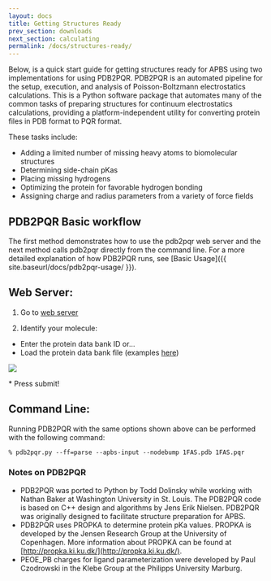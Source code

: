 ```yaml
---
layout: docs
title: Getting Structures Ready
prev_section: downloads
next_section: calculating
permalink: /docs/structures-ready/
---
```


Below, is a quick start guide for getting structures ready for APBS using
two implementations for using PDB2PQR.  PDB2PQR is an automated pipeline
for the setup, execution, and analysis of Poisson-Boltzmann
electrostatics calculations.  This is a Python software package that
automates many of the common tasks of preparing structures for continuum
electrostatics calculations, providing a platform-independent utility for
converting protein files in PDB format to PQR format. 

These tasks include:

- Adding a limited number of missing heavy atoms to biomolecular structures
- Determining side-chain pKas
- Placing missing hydrogens
- Optimizing the protein for favorable hydrogen bonding
- Assigning charge and radius parameters from a variety of force fields

## PDB2PQR Basic workflow

The first method demonstrates how to use the pdb2pqr web server and the
next method calls pdb2pqr directly from the command line.  For a more
detailed explanation of how PDB2PQR runs, see [Basic Usage]({{
site.baseurl/docs/pdb2pqr-usage/ }}).

## Web Server:

1. Go to [web server](http://nbcr-222.ucsd.edu/pdb2pqr_1.8/)

2. Identify your molecule:
  * Enter the protein data bank ID or...
  * Load the protein data bank file (examples [here](http://www.rcsb.org/pdb/home/home.do))
<p><img src="https://raw.githubusercontent.com/Electrostatics/apbs-pdb2pqr/gh-pages/img/pdb2pqr_web_server_screenshot.png" /></p>
* Press submit!

## Command Line:

Running PDB2PQR with the same options shown above can be performed with the following command:

`% pdb2pqr.py --ff=parse --apbs-input --nodebump 1FAS.pdb 1FAS.pqr`

### Notes on PDB2PQR
- PDB2PQR was ported to Python by Todd Dolinsky while working with Nathan Baker at Washington University in St. Louis. The PDB2PQR code is based on C++ design and algorithms by Jens Erik Nielsen. PDB2PQR was originally designed to facilitate structure preparation for APBS.
- PDB2PQR uses PROPKA to determine protein pKa values. PROPKA is developed by the Jensen Research Group at the University of Copenhagen. More information about PROPKA can be found at [http://propka.ki.ku.dk/](http://propka.ki.ku.dk/).
- PEOE_PB charges for ligand parameterization were developed by Paul Czodrowski in the Klebe Group at the Philipps University Marburg.
